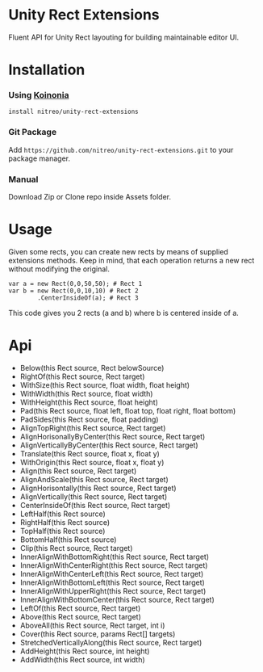# Unity Rect Extensions
Fluent API for Unity Rect layouting for building maintainable editor UI.

# Installation

### Using [Koinonia](https://github.com/nitreo/Koinonia)

`install nitreo/unity-rect-extensions`

### Git Package

Add `https://github.com/nitreo/unity-rect-extensions.git` to your package manager.


### Manual

Download Zip or Clone repo inside Assets folder.

# Usage

Given some rects, you can create new rects by means of supplied extensions methods.
Keep in mind, that each operation returns a new rect without modifying the original.

```
var a = new Rect(0,0,50,50); # Rect 1
var b = new Rect(0,0,10,10) # Rect 2
        .CenterInsideOf(a); # Rect 3
```

This code gives you 2 rects (a and b) where b is centered inside of a.

# Api

* Below(this Rect source, Rect belowSource)
* RightOf(this Rect source, Rect target)
* WithSize(this Rect source, float width, float height)
* WithWidth(this Rect source, float width)
* WithHeight(this Rect source, float height)
* Pad(this Rect source, float left, float top, float right, float bottom)
* PadSides(this Rect source, float padding)
* AlignTopRight(this Rect source, Rect target)
* AlignHorisonallyByCenter(this Rect source, Rect target)
* AlignVerticallyByCenter(this Rect source, Rect target)
* Translate(this Rect source, float x, float y)
* WithOrigin(this Rect source, float x, float y)
* Align(this Rect source, Rect target)
* AlignAndScale(this Rect source, Rect target)
* AlignHorisontally(this Rect source, Rect target)
* AlignVertically(this Rect source, Rect target)
* CenterInsideOf(this Rect source, Rect target)
* LeftHalf(this Rect source)
* RightHalf(this Rect source)
* TopHalf(this Rect source)
* BottomHalf(this Rect source)
* Clip(this Rect source, Rect target)
* InnerAlignWithBottomRight(this Rect source, Rect target)
* InnerAlignWithCenterRight(this Rect source, Rect target)
* InnerAlignWithCenterLeft(this Rect source, Rect target)
* InnerAlignWithBottomLeft(this Rect source, Rect target)
* InnerAlignWithUpperRight(this Rect source, Rect target)
* InnerAlignWithBottomCenter(this Rect source, Rect target)
* LeftOf(this Rect source, Rect target)
* Above(this Rect source, Rect target)
* AboveAll(this Rect source, Rect target, int i)
* Cover(this Rect source, params Rect[] targets)
* StretchedVerticallyAlong(this Rect source, Rect target)
* AddHeight(this Rect source, int height)
* AddWidth(this Rect source, int width)
